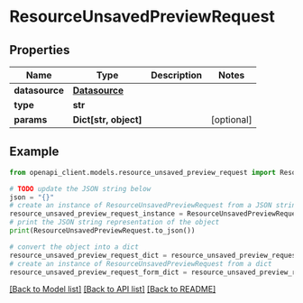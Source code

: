 # ResourceUnsavedPreviewRequest


## Properties

Name | Type | Description | Notes
------------ | ------------- | ------------- | -------------
**datasource** | [**Datasource**](Datasource.md) |  | 
**type** | **str** |  | 
**params** | **Dict[str, object]** |  | [optional] 

## Example

```python
from openapi_client.models.resource_unsaved_preview_request import ResourceUnsavedPreviewRequest

# TODO update the JSON string below
json = "{}"
# create an instance of ResourceUnsavedPreviewRequest from a JSON string
resource_unsaved_preview_request_instance = ResourceUnsavedPreviewRequest.from_json(json)
# print the JSON string representation of the object
print(ResourceUnsavedPreviewRequest.to_json())

# convert the object into a dict
resource_unsaved_preview_request_dict = resource_unsaved_preview_request_instance.to_dict()
# create an instance of ResourceUnsavedPreviewRequest from a dict
resource_unsaved_preview_request_form_dict = resource_unsaved_preview_request.from_dict(resource_unsaved_preview_request_dict)
```
[[Back to Model list]](../README.md#documentation-for-models) [[Back to API list]](../README.md#documentation-for-api-endpoints) [[Back to README]](../README.md)


